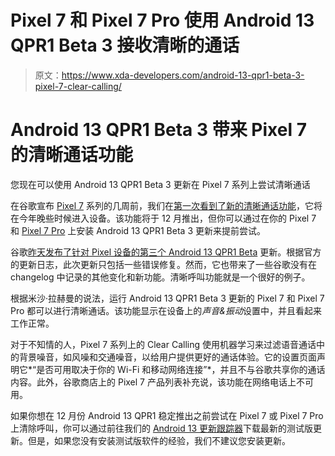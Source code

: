 # Pixel 7 和 Pixel 7 Pro 使用 Android 13 QPR1 Beta 3 接收清晰的通话

> 原文：<https://www.xda-developers.com/android-13-qpr1-beta-3-pixel-7-clear-calling/>

# Android 13 QPR1 Beta 3 带来 Pixel 7 的清晰通话功能

您现在可以使用 Android 13 QPR1 Beta 3 更新在 Pixel 7 系列上尝试清晰通话

在谷歌宣布 [Pixel 7](https://www.xda-developers.com/google-pixel-7-review/) 系列的几周前，我们在[第一次看到了新的清晰通话功能](https://www.xda-developers.com/android-13-qpr1-beta-1-clear-calling/)，它将在今年晚些时候进入设备。该功能将于 12 月推出，但你可以通过在你的 Pixel 7 和 [Pixel 7 Pro](https://www.xda-developers.com/google-pixel-7-pro-review/) 上安装 Android 13 QPR1 Beta 3 更新来提前尝试。

谷歌[昨天发布了针对 Pixel 设备的第三个 Android 13 QPR1 Beta](https://www.xda-developers.com/android-13-qpr1-beta-3-released/) 更新。根据官方的更新日志，此次更新只包括一些错误修复。然而，它也带来了一些谷歌没有在 changelog 中记录的其他变化和新功能。清晰呼叫功能就是一个很好的例子。

根据米沙·拉赫曼的说法，运行 Android 13 QPR1 Beta 3 更新的 Pixel 7 和 Pixel 7 Pro 都可以进行清晰通话。该功能显示在设备上的*声音&振动*设置中，并且看起来工作正常。

对于不知情的人，Pixel 7 系列上的 Clear Calling 使用机器学习来过滤语音通话中的背景噪音，如风噪和交通噪音，以给用户提供更好的通话体验。它的设置页面声明它*“是否可用取决于你的 Wi-Fi 和移动网络连接”*，并且不与谷歌共享你的通话内容。此外，谷歌商店上的 Pixel 7 产品列表补充说，该功能在网络电话上不可用。

如果你想在 12 月份 Android 13 QPR1 稳定推出之前尝试在 Pixel 7 或 Pixel 7 Pro 上清除呼叫，你可以通过前往我们的 [Android 13 更新跟踪器](https://www.xda-developers.com/how-to-download-android-13/)下载最新的测试版更新。但是，如果您没有安装测试版软件的经验，我们不建议您安装更新。
